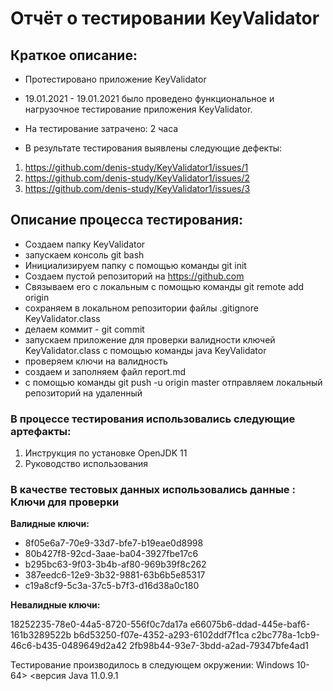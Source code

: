# **Отчёт о тестировании KeyValidator**</h1>

## **Краткое описание:**

 * Протестировано приложение KeyValidator


* 19.01.2021 - 19.01.2021 было проведено функциональное и нагрузочное тестирование приложения KeyValidator.

* На тестирование затрачено: 2 часа

* В результате тестирования выявлены следующие дефекты:

1) https://github.com/denis-study/KeyValidator1/issues/1
2) https://github.com/denis-study/KeyValidator1/issues/2
3) https://github.com/denis-study/KeyValidator1/issues/3



## **Описание процесса тестирования:** 

* Создаем папку KeyValidator
* запускаем консоль git bash
* Инициализируем папку с помощью команды git init
* Создаем пустой репозиторий на https://github.com 
* Связываем его с локальным с помощью команды git remote add origin
* сохраняем в локальном репозитории файлы .gitignore  KeyValidator.class 
* делаем коммит - git commit
* запускаем приложение для проверки валидности ключей KeyValidator.class с помощью команды java KeyValidator 
* проверяем ключи на валидность
* создаем и заполняем файл report.md
* с помощью команды git push -u origin master отправляем локальный репозиторий на удаленный


### **В процессе тестирования использовались следующие артефакты:**

1) Инструкция по установке OpenJDK 11
2) Руководство использования

### **В качестве тестовых данных использовались данные : Ключи для проверки**

**Валидные ключи:**

* 8f05e6a7-70e9-33d7-bfe7-b19eae0d8998
* 80b427f8-92cd-3aae-ba04-3927fbe17c6
* b295bc63-9f03-3b4b-af80-969b39f8c262
* 387eedc6-12e9-3b32-9881-63b6b5e85317
* c19a8cf9-5c3a-37c5-b7f3-d16d38a0c180

**Невалидные ключи:**

18252235-78e0-44a5-8720-556f0c7da17a
e66075b6-ddad-445e-baf6-161b3289522b
b6d53250-f07e-4352-a293-6102ddf7f1ca
c2bc778a-1cb9-46c6-b435-0489649d2a42
2fb98b44-93e7-3bdd-a2ad-79347bfe4ad1

Тестирование производилось в следующем окружении:
Windows 10-64>
<версия Java 11.0.9.1
